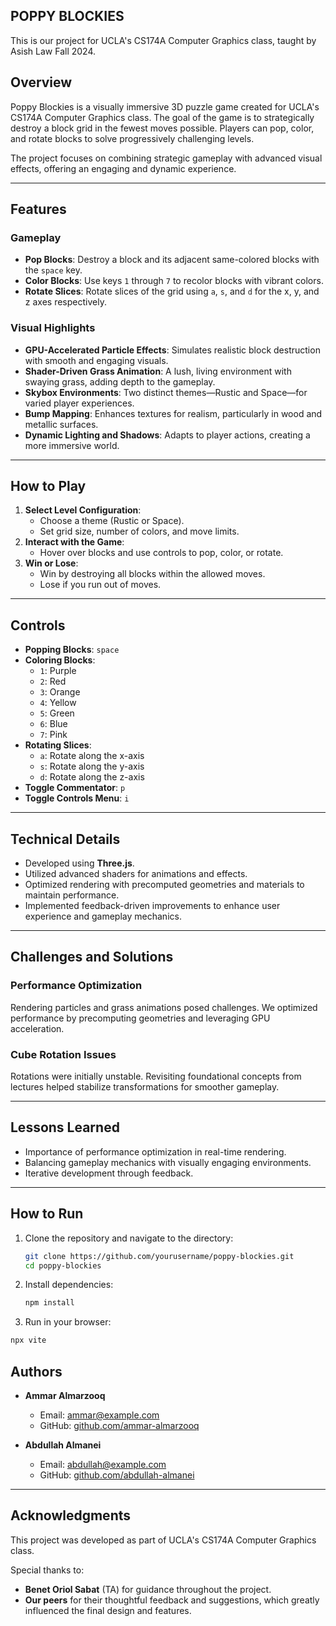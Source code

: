 ## POPPY BLOCKIES

This is our project for UCLA's CS174A Computer Graphics class, taught by Asish Law Fall 2024.

## **Overview**  
Poppy Blockies is a visually immersive 3D puzzle game created for UCLA's CS174A Computer Graphics class. The goal of the game is to strategically destroy a block grid in the fewest moves possible. Players can pop, color, and rotate blocks to solve progressively challenging levels.  

The project focuses on combining strategic gameplay with advanced visual effects, offering an engaging and dynamic experience.  

---

## **Features**  
### **Gameplay**  
- **Pop Blocks**: Destroy a block and its adjacent same-colored blocks with the `space` key.  
- **Color Blocks**: Use keys `1` through `7` to recolor blocks with vibrant colors.  
- **Rotate Slices**: Rotate slices of the grid using `a`, `s`, and `d` for the x, y, and z axes respectively.  

### **Visual Highlights**  
- **GPU-Accelerated Particle Effects**: Simulates realistic block destruction with smooth and engaging visuals.  
- **Shader-Driven Grass Animation**: A lush, living environment with swaying grass, adding depth to the gameplay.  
- **Skybox Environments**: Two distinct themes—Rustic and Space—for varied player experiences.  
- **Bump Mapping**: Enhances textures for realism, particularly in wood and metallic surfaces.  
- **Dynamic Lighting and Shadows**: Adapts to player actions, creating a more immersive world.  

---

## **How to Play**  
1. **Select Level Configuration**:  
   - Choose a theme (Rustic or Space).  
   - Set grid size, number of colors, and move limits.  
2. **Interact with the Game**:  
   - Hover over blocks and use controls to pop, color, or rotate.  
3. **Win or Lose**:  
   - Win by destroying all blocks within the allowed moves.  
   - Lose if you run out of moves.  

---

## **Controls**  
- **Popping Blocks**: `space`  
- **Coloring Blocks**:  
  - `1`: Purple  
  - `2`: Red  
  - `3`: Orange  
  - `4`: Yellow  
  - `5`: Green  
  - `6`: Blue  
  - `7`: Pink  
- **Rotating Slices**:  
  - `a`: Rotate along the x-axis  
  - `s`: Rotate along the y-axis  
  - `d`: Rotate along the z-axis  
- **Toggle Commentator**: `p`  
- **Toggle Controls Menu**: `i`  

---

## **Technical Details**  
- Developed using **Three.js**.  
- Utilized advanced shaders for animations and effects.  
- Optimized rendering with precomputed geometries and materials to maintain performance.  
- Implemented feedback-driven improvements to enhance user experience and gameplay mechanics.  

---

## **Challenges and Solutions**  
### **Performance Optimization**  
Rendering particles and grass animations posed challenges. We optimized performance by precomputing geometries and leveraging GPU acceleration.  

### **Cube Rotation Issues**  
Rotations were initially unstable. Revisiting foundational concepts from lectures helped stabilize transformations for smoother gameplay.  

---

## **Lessons Learned**  
- Importance of performance optimization in real-time rendering.  
- Balancing gameplay mechanics with visually engaging environments.  
- Iterative development through feedback.  

---

## **How to Run**  
1. Clone the repository and navigate to the directory:  
   ```bash
   git clone https://github.com/yourusername/poppy-blockies.git
   cd poppy-blockies
   ```
2. Install dependencies:
   ```bash
   npm install
   ```
3. Run in your browser:
  ```bash
  npx vite
  ```

## **Authors**  
- **Ammar Almarzooq**  
  - Email: [ammar@example.com](mailto:ammar.hm2012@gmail.com)  
  - GitHub: [github.com/ammar-almarzooq](https://github.com/Ammar999aa)  

- **Abdullah Almanei**  
  - Email: [abdullah@example.com](mailto:abdullah.m.almanei@gmail.com)  
  - GitHub: [github.com/abdullah-almanei](https://github.com/abdullahalmanei)  

---

## **Acknowledgments**  
This project was developed as part of UCLA's CS174A Computer Graphics class.  

Special thanks to:  
- **Benet Oriol Sabat** (TA) for guidance throughout the project.  
- **Our peers** for their thoughtful feedback and suggestions, which greatly influenced the final design and features.  
